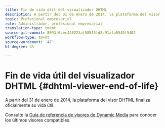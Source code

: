 ```yaml
---
title: Fin de vida útil del visualizador DHTML
description: A partir del 31 de enero de 2014, la plataforma del visor DHTML finaliza oficialmente su vida útil.
topic: Profesional empresarial
role: Administrador, profesional empresarial
translation-type: tm+mt
source-git-commit: 8093f6cec446223af58515fd8c91afa5940f9402
workflow-type: tm+mt
source-wordcount: '47'
ht-degree: 4%

---
```



# Fin de vida útil del visualizador DHTML {#dhtml-viewer-end-of-life}

A partir del 31 de enero de 2014, la plataforma del visor DHTML finaliza oficialmente su vida útil.

Consulte la [Guía de referencia de visores de Dynamic Media](https://experienceleague.adobe.com/docs/dynamic-media-developer-resources/library/home.html) para conocer los últimos visores compatibles.